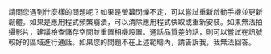請問您遇到什麼樣的問題呢？如果是螢幕閃爍不定，可以嘗試重新啟動手機並更新韌體。如果是應用程式頻繁崩潰，可以清除應用程式快取或重新安裝。如果無法拍攝影片，建議檢查儲存空間並重置相機設置。通話品質差的話，則可以嘗試在訊號較好的區域進行通話。如果您的問題不在上述範疇內，請告訴我，我無法回答。